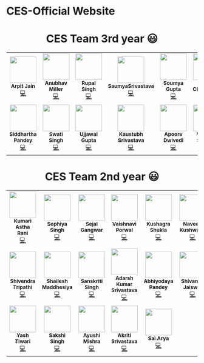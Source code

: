 # CES-Official Website

<h1 align=center> CES Team 3rd year 😃 </h1>
<p align="center">

<table>
  <tbody><tr>
    <td align="center"><a href="https://github.com/arpit456jain"><img alt="" src="https://avatars.githubusercontent.com/arpit456jain" width="70px;">
	<br><sub><b> Arpit Jain</b></sub><br>💻 </a></td></a></td>
    <td align="center"><a href="https://github.com/mravtechinfo"><img alt="" src="https://avatars.githubusercontent.com/mravtechinfo" width="70px;">
	<br><sub><b> Anubhav Miller </b></sub><br>💻 </a></td></a></td>
      <td align="center"><a href="https://github.com/rupal121"><img alt="" src="https://avatars.githubusercontent.com/rupal121" width="70px;">
	<br><sub><b> Rupal Singh </b></sub><br>💻 </a></td></a></td>
	 <td align="center"><a href="https://github.com/SaumyaSrivastava-bot"><img alt="" src="https://avatars.githubusercontent.com/SaumyaSrivastava-bot" width="70px;">
	<br><sub><b> SaumyaSrivastava </b></sub><br>💻 </a></td></a></td>
	 <td align="center"><a href="https://github.com/srhsoumya"><img alt="" src="https://avatars.githubusercontent.com/srhsoumya" width="70px;">
	<br><sub><b> Soumya Gupta </b></sub><br>💻 </a></td></a></td>
	<td align="center"><a href="https://github.com/namita27"><img alt="" src="https://avatars.githubusercontent.com/namita27" width="70px;">
	<br><sub><b> Namita Chaudhary </b></sub><br>💻 </a></td></a></td>
  </tr>
 
  <tr>
	<td align="center"><a href="https://github.com/Siddhartha2807"><img alt="" src="https://avatars.githubusercontent.com/Siddhartha2807" width="70px;">
	<br><sub><b> Siddhartha Pandey</b></sub><br>💻 </a></td></a></td>
	 <td align="center"><a href="https://github.com/swati-singh909"><img alt="" src="https://avatars.githubusercontent.com/swati-singh909" width="70px;">
	<br><sub><b> Swati Singh</b></sub><br>💻 </a></td></a></td>
	 <td align="center"><a href="https://github.com/Ujjawalgupta42"><img alt="" src="https://avatars.githubusercontent.com/Ujjawalgupta42" width="70px;">
	<br><sub><b> Ujjawal Gupta </b></sub><br>💻 </a></td></a></td>
	 <td align="center"><a href="https://github.com/kaustubh-17"><img alt="" src="https://avatars.githubusercontent.com/kaustubh-17" width="70px;">
	<br><sub><b> Kaustubh Srivastava </b></sub><br>💻 </a></td></a></td>
	<td align="center"><a href="https://github.com/Apoorv0503"><img alt="" src="https://avatars.githubusercontent.com/Apoorv0503" width="70px;">
	<br><sub><b> Apoorv Dwivedi </b></sub><br>💻 </a></td></a></td>
	<td align="center"><a href="https://github.com/svaibhav53425"><img alt="" src="https://avatars.githubusercontent.com/svaibhav53425" width="70px;">
	<br><sub><b> Vaibhav Sharma </b></sub><br>💻 </a></td></a></td>
</tr>
</table>

<h1 align=center> CES Team 2nd year 😃 </h1>
<p align="center">

<table>
  <tbody><tr>
    <td align="center"><a href="https://github.com/astha2412"><img alt="" src="https://avatars.githubusercontent.com/astha2412" width="70px;">
	<br><sub><b> Kumari Astha Rani</b></sub><br>💻 </a></td></a></td>
    <td align="center"><a href="https://github.com/sophiya02"><img alt="" src="https://avatars.githubusercontent.com/sophiya02" width="70px;">
	<br><sub><b> Sophiya Singh </b></sub><br>💻 </a></td></a></td>
      <td align="center"><a href="https://github.com/sejalgangwar"><img alt="" src="https://avatars.githubusercontent.com/sejalgangwar" width="70px;">
	<br><sub><b> Sejal Gangwar </b></sub><br>💻 </a></td></a></td>
	 <td align="center"><a href="https://github.com/vaishnaviPorwal"><img alt="" src="https://avatars.githubusercontent.com/vaishnaviPorwal" width="70px;">
	<br><sub><b> Vaishnavi Porwal </b></sub><br>💻 </a></td></a></td>
	 <td align="center"><a href="https://github.com/SHUKLA-KUSHAGRA"><img alt="" src="https://avatars.githubusercontent.com/SHUKLA-KUSHAGRA" width="70px;">
	<br><sub><b> Kushagra Shukla </b></sub><br>💻 </a></td></a></td>
	<td align="center"><a href="https://github.com/naveen3011"><img alt="" src="https://avatars.githubusercontent.com/naveen3011" width="70px;">
	<br><sub><b> Naveen Kushwaha </b></sub><br>💻 </a></td></a></td>
  </tr>
 
  <tr>
	<td align="center"><a href="https://github.com/shivdeve2010"><img alt="" src="https://avatars.githubusercontent.com/shivdeve2010" width="70px;">
	<br><sub><b> Shivendra Tripathi</b></sub><br>💻 </a></td></a></td>
	 <td align="center"><a href="https://github.com/Shailesh103"><img alt="" src="https://avatars.githubusercontent.com/Shailesh103" width="70px;">
	<br><sub><b> Shailesh Maddhesiya </b></sub><br>💻 </a></td></a></td>
	 <td align="center"><a href="https://github.com/ssanskriti-25"><img alt="" src="https://avatars.githubusercontent.com/ssanskriti-25" width="70px;">
	<br><sub><b> Sanskriti Singh </b></sub><br>💻 </a></td></a></td>
	 <td align="center"><a href="https://github.com/adarshgit2003"><img alt="" src="https://avatars.githubusercontent.com/adarshgit2003" width="70px;">
	<br><sub><b> Adarsh Kumar Srivastava </b></sub><br>💻 </a></td></a></td>
	<td align="center"><a href="https://github.com/Abhiyodaya2002"><img alt="" src="https://avatars.githubusercontent.com/Abhiyodaya2002" width="70px;">
	<br><sub><b> Abhiyodaya Pandey </b></sub><br>💻 </a></td></a></td>
	<td align="center"><a href="https://github.com/shivjais1807"><img alt="" src="https://avatars.githubusercontent.com/shivjais1807" width="70px;">
	<br><sub><b> Shivansh Jaiswal </b></sub><br>💻 </a></td></a></td>
</tr>

<tr>
	<td align="center"><a href="https://github.com/refertoyash"><img alt="" src="https://avatars.githubusercontent.com/refertoyash" width="70px;">
	<br><sub><b> Yash Tiwari </b></sub><br>💻 </a></td></a></td>
	 <td align="center"><a href="https://github.com/sakshisingh00"><img alt="" src="https://avatars.githubusercontent.com/sakshisingh00" width="70px;">
	<br><sub><b> Sakshi Singh </b></sub><br>💻 </a></td></a></td>
	 <td align="center"><a href="https://github.com/ayushim13"><img alt="" src="https://avatars.githubusercontent.com/ayushim13" width="70px;">
	<br><sub><b> Ayushi Mishra </b></sub><br>💻 </a></td></a></td>
	 <td align="center"><a href="https://github.com/akritisrivastava2"><img alt="" src="https://avatars.githubusercontent.com/akritisrivastava2" width="70px;">
	<br><sub><b> Akriti Srivastava </b></sub><br>💻 </a></td></a></td>
	<td align="center"><a href="https://github.com/arya-911"><img alt="" src="https://avatars.githubusercontent.com/arya-911" width="70px;">
	<br><sub><b> Sai Arya </b></sub><br>💻 </a></td></a></td>
</tr>
</table>
